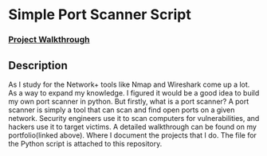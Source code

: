 <h1>Simple Port Scanner Script</h1>

### [Project Walkthrough](https://kmac907.tech/index.php/2022/10/21/creating-a-simple-port-scanner-w-python/)

<h2>Description</h2>
As I study for the Network+ tools like Nmap and Wireshark come up a lot. As a way to expand my knowledge. I figured it would be a good idea to build my own port scanner in python. But firstly, what is a port scanner? A port scanner is simply a tool that can scan and find open ports on a given network. Security engineers use it to scan computers for vulnerabilities, and hackers use it to target victims. A detailed walkthrough can be found on my portfolio(linked above). Where I document the projects that I do. The file for the Python script is attached to this repository. 

